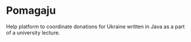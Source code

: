 # Pomagaju

Help platform to coordinate donations for Ukraine written in Java as a part of a university lecture.
